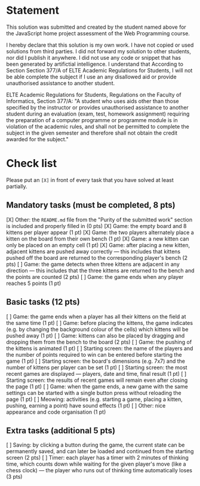 # Statement

<Maimona Emanuel Nzinga>
<GAU5OE>

This solution was submitted and created by the student named above for the JavaScript home project assessment of the Web Programming course.

I hereby declare that this solution is my own work. I have not copied or used solutions from third parties. I did not forward my solution to other students, nor did I publish it anywhere. I did not use any code or snippet that has been generated by artifictial intelligence. I understand that According to Section Section 377/A of ELTE Academic Regulations for Students, I will not be able complete the subject if I use an any disallowed aid or provide unauthorised assistance to another student.

ELTE Academic Regulations for Students, Regulations on the Faculty of Informatics, Section 377/A: "A student who uses aids other than those specified by the instructor or provides unauthorised assistance to another student during an evaluation (exam, test, homework assignment) requiring the preparation of a computer programme or programme module is in violation of the academic rules, and shall not be permitted to complete the subject in the given semester and therefore shall not obtain the credit awarded for the subject."

# Check list

Please put an `[X]` in front of every task that you have solved at least partially.

## Mandatory tasks (must be completed, 8 pts)

[X] Other: the `README.md` file from the "Purity of the submitted work" section is included and properly filled in (0 pts)
[X] Game: the empty board and 8 kittens per player appear (1 pt)
[X] Game: the two players alternately place a kitten on the board from their own bench (1 pt)
[X] Game: a new kitten can only be placed on an empty cell (1 pt)
[X] Game: after placing a new kitten, adjacent kittens are pushed away correctly — this includes that kittens pushed off the board are returned to the corresponding player's bench (2 pts)
[ ] Game: the game detects when three kittens are adjacent in any direction — this includes that the three kittens are returned to the bench and the points are counted (2 pts)
[ ] Game: the game ends when any player reaches 5 points (1 pt)

## Basic tasks (12 pts)

[ ] Game: the game ends when a player has all their kittens on the field at the same time (1 pt)
[ ] Game: before placing the kittens, the game indicates (e.g. by changing the background colour of the cells) which kittens will be pushed away (1 pt)
[ ] Game: kittens can also be placed by dragging and dropping them from the bench to the board (2 pts)
[ ] Game: the pushing of the kittens is animated (1 pt)
[ ] Starting screen: the name of the players and the number of points required to win can be entered before starting the game (1 pt)
[ ] Starting screen: the board's dimensions (e.g. 7x7) and the number of kittens per player can be set (1 pt)
[ ] Starting screen: the most recent games are displayed — players, date and time, final result (1 pt)
[ ] Starting screen: the results of recent games will remain even after closing the page (1 pt)
[ ] Game: when the game ends, a new game with the same settings can be started with a single button press without reloading the page (1 pt)
[ ] Meowing: activities (e.g. starting a game, placing a kitten, pushing, earning a point) have sound effects (1 pt)
[ ] Other: nice appearance and code organisation (1 pt)

## Extra tasks (additional 5 pts)

[ ] Saving: by clicking a button during the game, the current state can be permanently saved, and can later be loaded and continued from the starting screen (2 pts)
[ ] Timer: each player has a timer with 2 minutes of thinking time, which counts down while waiting for the given player's move (like a chess clock) — the player who runs out of thinking time automatically loses (3 pts)